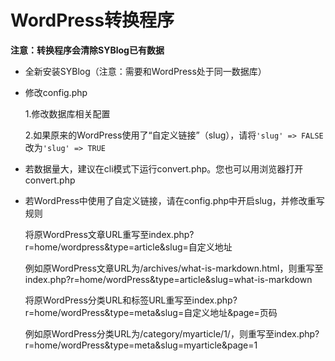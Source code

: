 # WordPress转换程序

**注意：转换程序会清除SYBlog已有数据**

* 全新安装SYBlog（注意：需要和WordPress处于同一数据库）

* 修改config.php

	1.修改数据库相关配置
	
	2.如果原来的WordPress使用了“自定义链接”（slug），请将`'slug' => FALSE`改为`'slug' => TRUE`

* 若数据量大，建议在cli模式下运行convert.php。您也可以用浏览器打开convert.php

* 若WordPress中使用了自定义链接，请在config.php中开启slug，并修改重写规则

	将原WordPress文章URL重写至index.php?r=home/wordpress&type=article&slug=自定义地址
	
	例如原WordPress文章URL为/archives/what-is-markdown.html，则重写至index.php?r=home/wordPress&type=article&slug=what-is-markdown
	
	将原WordPress分类URL和标签URL重写至index.php?r=home/wordPress&type=meta&slug=自定义地址&page=页码
	
	例如原WordPress分类URL为/category/myarticle/1/，则重写至index.php?r=home/wordPress&type=meta&slug=myarticle&page=1